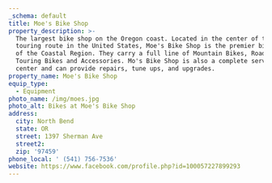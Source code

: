 ```yaml
---
_schema: default
title: Moe's Bike Shop
property_description: >-
  The largest bike shop on the Oregon coast. Located in the center of the best
  touring route in the United States, Moe's Bike Shop is the premier biking hub
  of the Coastal Region. They carry a full line of Mountain Bikes, Road Bikes,
  Touring Bikes and Accessories. Mo's Bike Shop is also a complete service
  center and can provide repairs, tune ups, and upgrades.
property_name: Moe's Bike Shop
equip_type:
  - Equipment
photo_name: /img/moes.jpg
photo_alt: Bikes at Moe's Bike Shop
address:
  city: North Bend
  state: OR
  street: 1397 Sherman Ave
  street2:
  zip: '97459'
phone_local: ' (541) 756-7536'
website: https://www.facebook.com/profile.php?id=100057227899293
---
```

